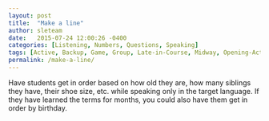 ```yaml
---
layout: post
title:  "Make a line"
author: sleteam
date:   2015-07-24 12:00:26 -0400
categories: [Listening, Numbers, Questions, Speaking]
tags: [Active, Backup, Game, Group, Late-in-Course, Midway, Opening-Activity, Quick, Review]
permalink: /make-a-line/
---
```

Have students get in order based on how old they are, how many siblings they have, their shoe size, etc. while speaking only in the target language. If they have learned the terms for months, you could also have them get in order by birthday.